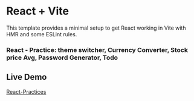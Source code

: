 # React + Vite

This template provides a minimal setup to get React working in Vite with HMR and some ESLint rules.

### React - Practice: theme switcher, Currency Converter, Stock price Avg, Password Generator, Todo

## Live Demo

[React-Practices](https://react-practice-md-saiduls-projects-a1e609f7.vercel.app/)
